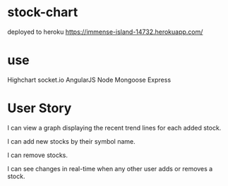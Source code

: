 
# stock-chart
deployed to heroku  https://immense-island-14732.herokuapp.com/

# use
Highchart
socket.io
AngularJS
Node
Mongoose
Express

# User Story

I can view a graph displaying the recent trend lines for each added stock.

I can add new stocks by their symbol name.

I can remove stocks.

I can see changes in real-time when any other user adds or removes a stock.
